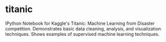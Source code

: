 # titanic
IPython Notebook for Kaggle's Titanic: Machine Learning from Disaster competition. Demonstrates basic data cleaning, analysis, and visualization techniques. Shows examples of supervised machine learning techniques.
